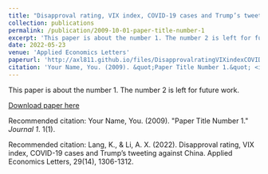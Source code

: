```yaml
---
title: "Disapproval rating, VIX index, COVID-19 cases and Trump’s tweeting against China"
collection: publications
permalink: /publication/2009-10-01-paper-title-number-1
excerpt: 'This paper is about the number 1. The number 2 is left for future work.'
date: 2022-05-23
venue: 'Applied Economics Letters'
paperurl: 'http://axl811.github.io/files/DisapprovalratingVIXindexCOVID-19casesandTrumpstweetingagainstChina.pdf'
citation: 'Your Name, You. (2009). &quot;Paper Title Number 1.&quot; <i>Journal 1</i>. 1(1).'
---
```

This paper is about the number 1. The number 2 is left for future work.

[Download paper here](http://academicpages.github.io/files/DisapprovalratingVIXindexCOVID-19casesandTrumpstweetingagainstChina.pdf)

Recommended citation: Your Name, You. (2009). "Paper Title Number 1." <i>Journal 1</i>. 1(1).

Recommended citation: Lang, K., & Li, A. X. (2022). Disapproval rating, VIX index, COVID-19 cases and Trump’s tweeting against China. Applied Economics Letters, 29(14), 1306-1312.

